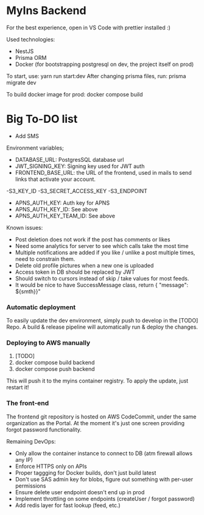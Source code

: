 # MyIns Backend

For the best experience, open in VS Code with prettier installed :)

Used technologies:
- NestJS
- Prisma ORM
- Docker (for bootstrapping postgresql on dev, the project itself on prod)

To start, use: yarn run start:dev
After changing prisma files, run: prisma migrate dev

To build docker image for prod: docker compose build

# Big To-DO list

- Add SMS

Environment variables;
- DATABASE_URL: PostgresSQL database url
- JWT_SIGNING_KEY: Signing key used for JWT auth
- FRONTEND_BASE_URL: the URL of the frontend, used in mails to send links that activate your account.

-S3_KEY_ID
-S3_SECRET_ACCESS_KEY
-S3_ENDPOINT

- APNS_AUTH_KEY: Auth key for APNS
- APNS_AUTH_KEY_ID: See above
- APNS_AUTH_KEY_TEAM_ID: See above


Known issues:

- Post deletion does not work if the post has comments or likes
- Need some analytics for server to see which calls take the most time
- Multiple notifications are added if you like / unlike a post multiple times, need to constrain them.
- Delete old profile pictures when a new one is uploaded
- Access token in DB should be replaced by JWT
- Should switch to cursors instead of skip / take values for most feeds.
- It would be nice to have SuccessMessage class, return { "message": ${smth}}"


### Automatic deployment

To easily update the dev environment, simply push to develop in the [TODO] Repo. A build & release pipeline will automatically run & deploy the changes.

### Deploying to AWS manually

1. [TODO]
2. docker compose build backend
3. docker compose push backend

This will push it to the myins container registry. To apply the update, just restart it!


### The front-end

The frontend git repository is hosted on AWS CodeCommit, under the same organization as the Portal.
At the moment it's just one screen providing forgot password functionality.

Remaining DevOps:

- Only allow the container instance to connect to DB (atm firewall allows any IP)
- Enforce HTTPS only on APIs
- Proper taggging for Docker builds, don't just build latest
- Don't use SAS admin key for blobs, figure out something with per-user permissions
- Ensure delete user endpoint doesn't end up in prod
- Implement throttling on some endpoints (createUser / forgot password)
- Add redis layer for fast lookup (feed, etc.)